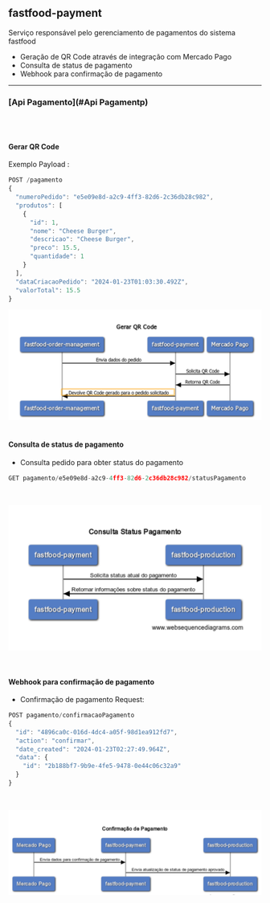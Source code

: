 ## fastfood-payment

Serviço responsável pelo gerenciamento de pagamentos do sistema fastfood


- Geração de QR Code através de integração com Mercado Pago
- Consulta de status de pagamento
- Webhook para confirmação de pagamento
***
### [Api Pagamento](#Api Pagamentp)

<br>
<br>

#### **Gerar QR Code**

Exemplo Payload :
```javascript
POST /pagamento
{
  "numeroPedido": "e5e09e8d-a2c9-4ff3-82d6-2c36db28c982",
  "produtos": [
    {
      "id": 1,
      "nome": "Cheese Burger",
      "descricao": "Cheese Burger",
      "preco": 15.5,
      "quantidade": 1
    }
  ],
  "dataCriacaoPedido": "2024-01-23T01:03:30.492Z",
  "valorTotal": 15.5
}
```


![Fluxo gerar qr code](imagens/fluxo-gerar-qr-code.png)
<br>
<br>
#### **Consulta de status de pagamento**
- Consulta pedido para obter status do pagamento
 
```javascript
GET pagamento/e5e09e8d-a2c9-4ff3-82d6-2c36db28c982/statusPagamento
```
<br>

![Fluxo consulta_status_pagamento](imagens/fluxo-consulta-status-pagamento.png)

<br>

#### **Webhook para confirmação de pagamento**
- Confirmação de pagamento
  Request:
```javascript
POST pagamento/confirmacaoPagamento
{
  "id": "4896ca0c-016d-4dc4-a05f-98d1ea912fd7",
  "action": "confirmar",
  "date_created": "2024-01-23T02:27:49.964Z",
  "data": {
    "id": "2b188bf7-9b9e-4fe5-9478-0e44c06c32a9"
  }
}
```
<br>

![Fluxo confirmacao_de_pagamento](imagens/fluxo-confirmacao-de-pagamento.png)

<br>